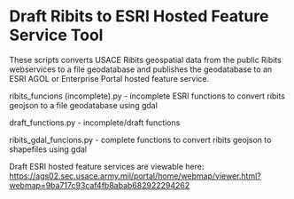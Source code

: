 # Draft Ribits to ESRI Hosted Feature Service Tool
These scripts converts USACE Ribits geospatial data from the public Ribits webservices to a file geodatabase and publishes the geodatabase to an ESRI AGOL or Enterprise Portal hosted feature service.

ribits_funcions (incomplete).py - incomplete ESRI functions to convert ribits geojson to a file geodatabase using gdal

draft_functions.py - incomplete/draft functions

ribits_gdal_funcions.py - complete functions to convert ribits geojson to shapefiles using gdal

Draft ESRI hosted feature services are viewable here: https://ags02.sec.usace.army.mil/portal/home/webmap/viewer.html?webmap=9ba717c93caf4fb8abab682922294262
